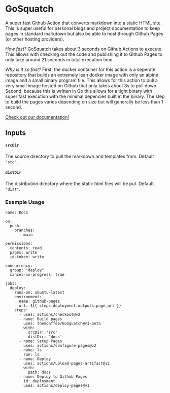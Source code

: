 # GoSquatch

A super fast Github Action that converts markdown into a static HTML site. This is super useful for personal blogs and project documentation
to keep pages in standard markdown but also be able to host through Github Pages (or other hosting providers).

_How fast?_ GoSquatch takes about 3 seconds on Github Actions to execute. This allows with checking out the code and publishing it to Github Pages to only take around 21 seconds in total execution time.

_Why is it so fast?_ First, the docker container for this action is a seperate repository that builds an extremely lean docker image with only an alpine image and a small binary program file. This allows for this action to pull a very small image hosted on Github that only takes about 3s to pull down. Second, because this is written in Go this allows for a tight binary with super fast execution with the minimal depencies built in the binary. The step to build the pages varies depending on size but will generally be less than 1 second. 

[Check out our documentation!](https://mitchmcaffee.com/GoSquatch/)

## Inputs

#### `srcDir`

The source directory to pull the markdown and templates from. Default `"src"`.

#### `distDir`

The distribution directory where the static html files will be put. Default `"dist"`.

### Example Usage

```
name: Docs

on:
  push:
    branches:
      - main

permissions:
  contents: read
  pages: write
  id-token: write

concurrency:
  group: "deploy"
  cancel-in-progress: true

jobs:
  deploy:
    runs-on: ubuntu-latest
    environment:
      name: github-pages
      url: ${{ steps.deployment.outputs.page_url }}
    steps:
      - uses: actions/checkout@v2
      - name: Build pages
        uses: themcaffee/GoSquatch@v1-beta
        with:
          srcDir: 'src'
          distDir: 'docs'
      - name: Setup Pages
        uses: actions/configure-pages@v2
      - name: ls
        run: ls
      - name: Deploy
        uses: actions/upload-pages-artifact@v1
        with:
          path: docs
      - name: Deploy to Github Pages
        id: deployment
        uses: actions/deploy-pages@v1
```